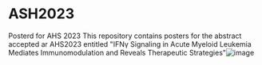 # ASH2023
Posterd for AHS 2023
This repository contains posters for the abstract accepted ar AHS2023 entitled "IFNγ Signaling in Acute Myeloid Leukemia Mediates Immunomodulation and Reveals Therapeutic Strategies"![image](https://github.com/abbaslab/ASH2023/assets/44423007/e57f8a39-7f33-437a-8dc1-c24b9a5711e5)
